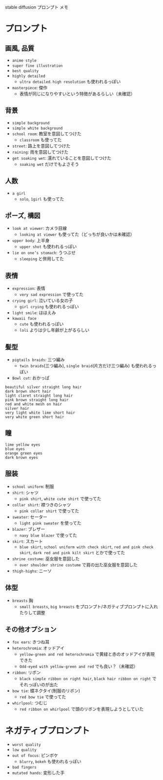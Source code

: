 stable diffusion プロンプト メモ

# プロンプト
## 画風, 品質
- `anime style`
- `super fine illustration`
- `best quality`
- `highly detailed`
    - `ultra detailed`. `high resolution` も使われるっぽい
- `masterpiece`: 傑作
    - 表情が同じになりやすいという特徴があるらしい（未確認）

## 背景
- `simple background`
- `simple white background`
- `school room`: 教室を意図してつけた
    - `classroom` も使ってた
- `street`: 路上を意図してつけた
- `raining`: 雨を意図してつけた
- `get soaking wet`: 濡れていることを意図してつけた
    - `soaking wet` だけでもよさそう

## 人数
- `a girl`
    - `solo`, `1girl` も使ってた

## ポーズ, 構図
- `look at viewer`: カメラ目線
    - `looking at viewer` も使ってた（どっちが良いかは未確認）
- `upper body`: 上半身
    - `upper shot` も使われるっぽい
- `lie on one’s stomach`: うつぶせ
    - `sleeping` と併用してた

## 表情
- `expression`: 表情
    - `very sad expression` で使ってた
- `crying girl`: 泣いている女の子
    - `girl crying` も使われるっぽい
- `light smile`: ほほえみ
- `kawaii face`
    - `cute` も使われるっぽい
    - `loli` よりは少し年齢が上がるらしい

## 髪型
- `pigtails braids`: 三つ編み
    - `twin braids`(三つ編み), `single braid`(片方だけ三つ編み) も使われるっぽい
- `Bowl cut`: おかっぱ

```
beautiful silver straight long hair
dark brown short hair
light claret straight long hair
pink brown straight long hair
red and white mesh on hair
silver hair
very light white lime short hair
very white green short hair
```

## 瞳
```
lime yellow eyes
blue eyes
orange green eyes
dark brown eyes
```

## 服装
- `school uniform`: 制服
- `shirt`: シャツ
    - `pink shirt`, `white cute shirt` で使ってた
- `collar shirt`: 襟つきのシャツ
    - `pink collar shirt` で使ってた
- `sweater`: セーター
    - `light pink sweater` を使ってた
- `blazer`: ブレザー
    - `navy blue blazer` で使ってた
- `skirt`: スカート
    - `blue skirt`, `school uniform with check skirt`, `red and pink check skirt`, `dark red and pink kilt skirt` とかで使ってた
- `shrine costume`: 巫女服を意図した
    - `over shoulder shrine costume` で肩の出た巫女服を意図した
- `thigh-highs`: ニーソ

## 体型
- `breasts` 胸
    - `small breasts`, `big breasts` をプロンプト/ネガティブプロンプトに入れたりして調整

## その他オプション
- `fox ears`: きつね耳
- `heterochromia`: オッドアイ
    - `yellow-green and red heterochromia` で黄緑と赤のオッドアイが表現できた
    - `Odd-eyed with yellow-green and red` でも良い？（未確認）
- `ribbon`: リボン
    - `black simple ribbon on right hair`, `black hair ribbon on right` でそれっぽいのが出た
- `bow tie`: 蝶ネクタイ(制服のリボン)
    - `red bow tie` で使ってた
- `whirlpool`: つむじ
    - `red ribbon on whirlpool` で頭のリボンを表現しようとしていた


# ネガティブプロンプト
- `worst quality`
- `low quality`
- `out of focus`: ピンボケ
    - `blurry`, `bokeh` も使われるっぽい
- `bad fingers`
- `mutated hands`: 変形した手

